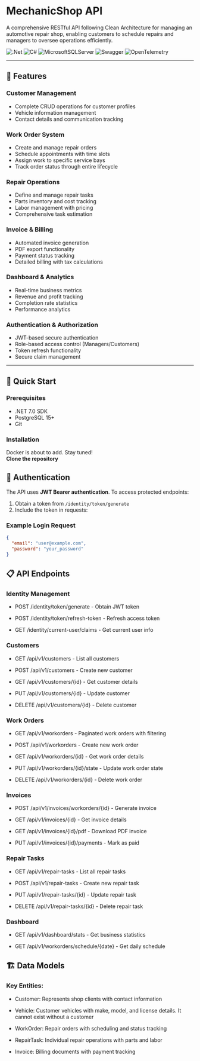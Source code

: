 # MechanicShop API  
A comprehensive RESTful API following Clean Architecture for managing an automotive repair shop, enabling customers to schedule repairs and managers to oversee operations efficiently.

![.Net](https://img.shields.io/badge/.NET-5C2D91?style=for-the-badge&logo=.net&logoColor=white)
![C#](https://img.shields.io/badge/c%23-%23239120.svg?style=for-the-badge&logo=csharp&logoColor=white)
![MicrosoftSQLServer](https://img.shields.io/badge/Microsoft%20SQL%20Server-CC2927?style=for-the-badge&logo=microsoft%20sql%20server&logoColor=white)
![Swagger](https://img.shields.io/badge/-Swagger-%23Clojure?style=for-the-badge&logo=swagger&logoColor=white)
![OpenTelemetry](https://img.shields.io/badge/OpenTelemetry-FFFFFF?&style=for-the-badge&logo=opentelemetry&logoColor=black)

---

## 🌟 Features  

### **Customer Management**
- Complete CRUD operations for customer profiles  
- Vehicle information management  
- Contact details and communication tracking  

### **Work Order System**
- Create and manage repair orders  
- Schedule appointments with time slots  
- Assign work to specific service bays  
- Track order status through entire lifecycle  

### **Repair Operations**
- Define and manage repair tasks  
- Parts inventory and cost tracking  
- Labor management with pricing  
- Comprehensive task estimation  

### **Invoice & Billing**
- Automated invoice generation  
- PDF export functionality  
- Payment status tracking  
- Detailed billing with tax calculations  

### **Dashboard & Analytics**
- Real-time business metrics  
- Revenue and profit tracking  
- Completion rate statistics  
- Performance analytics  

### **Authentication & Authorization**
- JWT-based secure authentication  
- Role-based access control (Managers/Customers)  
- Token refresh functionality  
- Secure claim management  

---

## 🚀 Quick Start  

### **Prerequisites**
- .NET 7.0 SDK  
- PostgreSQL 15+  
- Git  

### **Installation**
Docker is about to add. Stay tuned! <br>
**Clone the repository**


## 🔐 Authentication

The API uses **JWT Bearer authentication**. To access protected endpoints:

1. Obtain a token from `/identity/token/generate`
2. Include the token in requests:
### **Example Login Request**
```json
{
  "email": "user@example.com",
  "password": "your_password"
}
```

## 📋 API Endpoints
### Identity Management

- POST /identity/token/generate - Obtain JWT token

- POST /identity/token/refresh-token - Refresh access token

- GET /identity/current-user/claims - Get current user info

### Customers

- GET /api/v1/customers - List all customers

- POST /api/v1/customers - Create new customer

- GET /api/v1/customers/{id} - Get customer details

- PUT /api/v1/customers/{id} - Update customer

- DELETE /api/v1/customers/{id} - Delete customer

### Work Orders

- GET /api/v1/workorders - Paginated work orders with filtering

- POST /api/v1/workorders - Create new work order

- GET /api/v1/workorders/{id} - Get work order details

- PUT /api/v1/workorders/{id}/state - Update work order state

- DELETE /api/v1/workorders/{id} - Delete work order

### Invoices

- POST /api/v1/invoices/workorders/{id} - Generate invoice

- GET /api/v1/invoices/{id} - Get invoice details

- GET /api/v1/invoices/{id}/pdf - Download PDF invoice

- PUT /api/v1/invoices/{id}/payments - Mark as paid

### Repair Tasks

- GET /api/v1/repair-tasks - List all repair tasks

- POST /api/v1/repair-tasks - Create new repair task

- PUT /api/v1/repair-tasks/{id} - Update repair task

- DELETE /api/v1/repair-tasks/{id} - Delete repair task

### Dashboard

- GET /api/v1/dashboard/stats - Get business statistics

- GET /api/v1/workorders/schedule/{date} - Get daily schedule

## 🏗️ Data Models

### Key Entities:

- Customer: Represents shop clients with contact information

- Vehicle: Customer vehicles with make, model, and license details. It cannot exist without a customer

- WorkOrder: Repair orders with scheduling and status tracking

- RepairTask: Individual repair operations with parts and labor

- Invoice: Billing documents with payment tracking

